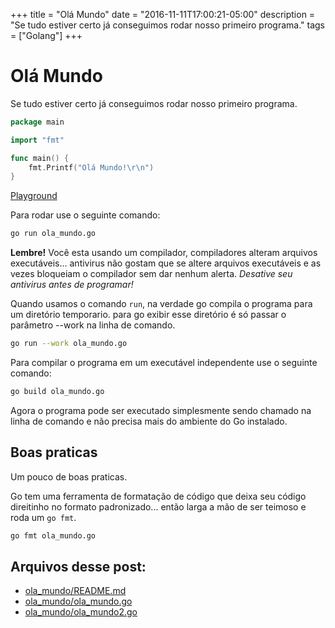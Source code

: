 +++
title = "Olá Mundo"
date = "2016-11-11T17:00:21-05:00"
description = "Se tudo estiver certo já conseguimos rodar nosso primeiro programa."
tags = ["Golang"]
+++

# Olá Mundo

Se tudo estiver certo já conseguimos rodar nosso primeiro programa.

```go
package main

import "fmt"

func main() {
    fmt.Printf("Olá Mundo!\r\n")
}
```
[Playground](https://play.golang.org/p/RslzBhPvsM)

Para rodar use o seguinte comando:

```bash
go run ola_mundo.go
```

**Lembre!** Você esta usando um compilador, compiladores alteram arquivos executáveis... antivirus não gostam que se altere arquivos executáveis e as vezes bloqueiam o compilador sem dar nenhum alerta. *Desative seu antivirus antes de programar!*

Quando usamos o comando `run`, na verdade go compila o programa para um diretório temporario. para go exibir esse diretório é só passar o parâmetro --work na linha de comando.

```bash
go run --work ola_mundo.go
```

Para compilar o programa em um executável independente use o seguinte comando:

```bash
go build ola_mundo.go
```

Agora o programa pode ser executado simplesmente sendo chamado na linha de comando e não precisa mais do ambiente do Go instalado.

## Boas praticas

Um pouco de boas praticas.

Go tem uma ferramenta de formatação de código que deixa seu código direitinho no formato padronizado... então larga a mão de ser teimoso e roda um `go fmt`.

```bash
go fmt ola_mundo.go
```

## Arquivos desse post:

- [ola_mundo/README.md](https://github.com/go-br/estudos/blob/master/ola_mundo/README.md)
- [ola_mundo/ola_mundo.go](https://github.com/go-br/estudos/blob/master/ola_mundo/ola_mundo.go)
- [ola_mundo/ola_mundo2.go](https://github.com/go-br/estudos/blob/master/ola_mundo/ola_mundo2.go)
